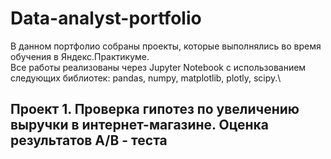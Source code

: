 # Data-analyst-portfolio
В данном портфолио собраны проекты, которые выполнялись во время обучения в Яндекс.Практикуме.\
Все работы реализованы через Jupyter Notebook с использованием следующих библиотек: pandas, numpy, matplotlib, plotly, scipy.\
## Проект 1. Проверка гипотез по увеличению выручки в интернет-магазине. Оценка результатов А/В - теста
